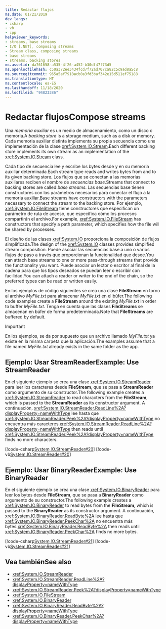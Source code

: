 ```yaml
---
title: Redactar flujos
ms.date: 01/21/2019
dev_langs:
- csharp
- vb
- cpp
helpviewer_keywords:
- streams, base streams
- I/O [.NET], composing streams
- Stream class, composing streams
- base streams
- streams, backing stores
ms.assetid: da761658-a535-4f26-a452-b30df47f73d5
ms.openlocfilehash: c50a372ee3434fcd7f72ad707ca82c5c9ad8a5c8
ms.sourcegitcommit: 965a5af7918acb0a3fd3baf342e15d511ef75188
ms.translationtype: HT
ms.contentlocale: es-ES
ms.lasthandoff: 11/18/2020
ms.locfileid: "94823386"
---
```

# <a name="compose-streams"></a><span data-ttu-id="74c3b-102">Redactar flujos</span><span class="sxs-lookup"><span data-stu-id="74c3b-102">Compose streams</span></span>
<span data-ttu-id="74c3b-103">Una *memoria auxiliar* es un medio de almacenamiento, como un disco o memoria.</span><span class="sxs-lookup"><span data-stu-id="74c3b-103">A *backing store* is a storage medium, such as a disk or memory.</span></span> <span data-ttu-id="74c3b-104">Cada memoria auxiliar distinta implementa su propia secuencia como una implementación de la clase <xref:System.IO.Stream>.</span><span class="sxs-lookup"><span data-stu-id="74c3b-104">Each different backing store implements its own stream as an implementation of the <xref:System.IO.Stream> class.</span></span>

<span data-ttu-id="74c3b-105">Cada tipo de secuencia lee y escribe los bytes desde y en su memoria auxiliar determinada.</span><span class="sxs-lookup"><span data-stu-id="74c3b-105">Each stream type reads and writes bytes from and to its given backing store.</span></span> <span data-ttu-id="74c3b-106">Los flujos que se conectan a las memorias auxiliares reciben el nombre de *secuencias base*.</span><span class="sxs-lookup"><span data-stu-id="74c3b-106">Streams that connect to backing stores are called *base streams*.</span></span> <span data-ttu-id="74c3b-107">Las secuencias base tienen constructores con los parámetros necesarios para conectar el flujo a la memoria auxiliar.</span><span class="sxs-lookup"><span data-stu-id="74c3b-107">Base streams have constructors with the parameters necessary to connect the stream to the backing store.</span></span> <span data-ttu-id="74c3b-108">Por ejemplo, <xref:System.IO.FileStream> tiene constructores que especifican un parámetro de ruta de acceso, que especifica cómo los procesos compartirán el archivo.</span><span class="sxs-lookup"><span data-stu-id="74c3b-108">For example, <xref:System.IO.FileStream> has constructors that specify a path parameter, which specifies how the file will be shared by processes.</span></span>  

<span data-ttu-id="74c3b-109">El diseño de las clases <xref:System.IO> proporciona la composición de flujos simplificada.</span><span class="sxs-lookup"><span data-stu-id="74c3b-109">The design of the <xref:System.IO> classes provides simplified stream composition.</span></span> <span data-ttu-id="74c3b-110">Puede asociar las secuencias base a uno o varios flujos de paso a través que proporcionan la funcionalidad que desee.</span><span class="sxs-lookup"><span data-stu-id="74c3b-110">You can attach base streams to one or more pass-through streams that provide the functionality you want.</span></span> <span data-ttu-id="74c3b-111">Puede asociar un lector o escritor al final de la cadena para que los tipos deseados se puedan leer o escribir con facilidad.</span><span class="sxs-lookup"><span data-stu-id="74c3b-111">You can attach a reader or writer to the end of the chain, so the preferred types can be read or written easily.</span></span>  

<span data-ttu-id="74c3b-112">En los ejemplos de código siguientes se crea una clase **FileStream** en torno al archivo *MyFile.txt* para almacenar *MyFile.txt* en el búfer.</span><span class="sxs-lookup"><span data-stu-id="74c3b-112">The following code examples create a **FileStream** around the existing *MyFile.txt* in order to buffer *MyFile.txt*.</span></span> <span data-ttu-id="74c3b-113">Tenga en cuenta que las clases **FileStreams** se almacenan en búfer de forma predeterminada.</span><span class="sxs-lookup"><span data-stu-id="74c3b-113">Note that **FileStreams** are buffered by default.</span></span>

>[!IMPORTANT]
><span data-ttu-id="74c3b-114">En los ejemplos, se da por supuesto que un archivo llamado *MyFile.txt* ya existe en la misma carpeta que la aplicación.</span><span class="sxs-lookup"><span data-stu-id="74c3b-114">The examples assume that a file named *MyFile.txt* already exists in the same folder as the app.</span></span>  

## <a name="example-use-streamreader"></a><span data-ttu-id="74c3b-115">Ejemplo: Usar StreamReader</span><span class="sxs-lookup"><span data-stu-id="74c3b-115">Example: Use StreamReader</span></span>
<span data-ttu-id="74c3b-116">En el siguiente ejemplo se crea una clase <xref:System.IO.StreamReader> para leer los caracteres desde **FileStream**, que se pasa a **StreamReader** como argumento de su constructor.</span><span class="sxs-lookup"><span data-stu-id="74c3b-116">The following example creates a <xref:System.IO.StreamReader> to read characters from the **FileStream**, which is passed to the **StreamReader** as its constructor argument.</span></span> <span data-ttu-id="74c3b-117">A continuación, <xref:System.IO.StreamReader.ReadLine%2A?displayProperty=nameWithType> lee hasta que <xref:System.IO.StreamReader.Peek%2A?displayProperty=nameWithType> no encuentra más caracteres.</span><span class="sxs-lookup"><span data-stu-id="74c3b-117"><xref:System.IO.StreamReader.ReadLine%2A?displayProperty=nameWithType> then reads until <xref:System.IO.StreamReader.Peek%2A?displayProperty=nameWithType> finds no more characters.</span></span>  
  
 [!code-csharp[System.IO.StreamReader#20](../../../samples/snippets/csharp/VS_Snippets_CLR_System/system.IO.StreamReader/CS/source2.cs#20)]
 [!code-vb[System.IO.StreamReader#20](../../../samples/snippets/visualbasic/VS_Snippets_CLR_System/system.IO.StreamReader/VB/source2.vb#20)]  
  
## <a name="example-use-binaryreader"></a><span data-ttu-id="74c3b-118">Ejemplo: Usar BinaryReader</span><span class="sxs-lookup"><span data-stu-id="74c3b-118">Example: Use BinaryReader</span></span>
<span data-ttu-id="74c3b-119">En el siguiente ejemplo se crea una clase <xref:System.IO.BinaryReader> para leer los bytes desde **FileStream**, que se pasa a **BinaryReader** como argumento de su constructor.</span><span class="sxs-lookup"><span data-stu-id="74c3b-119">The following example creates a <xref:System.IO.BinaryReader> to read bytes from the **FileStream**, which is passed to the **BinaryReader** as its constructor argument.</span></span> <span data-ttu-id="74c3b-120">A continuación, <xref:System.IO.BinaryReader.ReadByte%2A> lee hasta que <xref:System.IO.BinaryReader.PeekChar%2A> no encuentra más bytes.</span><span class="sxs-lookup"><span data-stu-id="74c3b-120"><xref:System.IO.BinaryReader.ReadByte%2A> then reads until <xref:System.IO.BinaryReader.PeekChar%2A> finds no more bytes.</span></span>  
  
 [!code-csharp[System.IO.StreamReader#21](../../../samples/snippets/csharp/VS_Snippets_CLR_System/system.IO.StreamReader/CS/source3.cs#21)]
 [!code-vb[System.IO.StreamReader#21](../../../samples/snippets/visualbasic/VS_Snippets_CLR_System/system.IO.StreamReader/VB/source3.vb#21)]  
  
## <a name="see-also"></a><span data-ttu-id="74c3b-121">Vea también</span><span class="sxs-lookup"><span data-stu-id="74c3b-121">See also</span></span>

- <xref:System.IO.StreamReader>
- <xref:System.IO.StreamReader.ReadLine%2A?displayProperty=nameWithType>
- <xref:System.IO.StreamReader.Peek%2A?displayProperty=nameWithType>
- <xref:System.IO.FileStream>
- <xref:System.IO.BinaryReader>
- <xref:System.IO.BinaryReader.ReadByte%2A?displayProperty=nameWithType>
- <xref:System.IO.BinaryReader.PeekChar%2A?displayProperty=nameWithType>

